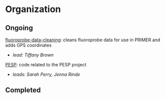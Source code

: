 # Organization
## **Ongoing**
[fluoroprobe-data-cleaning](../03_Phyto/fluoroprobe-data-cleaning): cleans fluoroprobe data for use in PRIMER and adds GPS coordinates
- *lead: Tiffany Brown*

[PESP](../03_Phyto/PESP): code related to the PESP project
- *leads: Sarah Perry, Jenna Rinde*

## **Completed**
